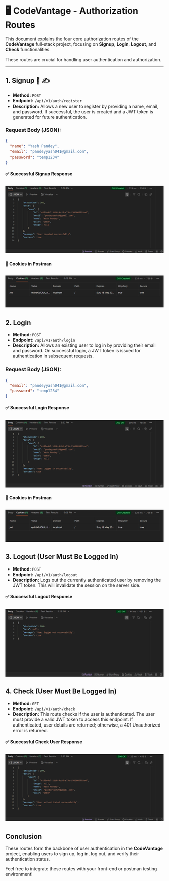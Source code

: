 # 🖥️ CodeVantage - Authorization Routes

This document explains the four core authorization routes of the **CodeVantage** full-stack project, focusing on **Signup**, **Login**, **Logout**, and **Check** functionalities.

These routes are crucial for handling user authentication and authorization.

---

## 1. **Signup** 📝 ✍️

- **Method:** `POST`
- **Endpoint:** `/api/v1/auth/register`
- **Description:**
  Allows a new user to register by providing a name, email, and password. If successful, the user is created and a JWT token is generated for future authentication.

### Request Body (JSON):

```json
{
  "name": "Yash Pandey",
  "email": "pandeyyash041@gmail.com",
  "password": "temp1234"
}
```

#### ✅ Successful Signup Response

## ![Register Response Screenshot](./asserts/SignUp-User.png)

#### 🍪 Cookies in Postman

## ![Register Response Screenshot](./asserts/Cookies.png)

## 2. **Login**

- **Method:** `POST`
- **Endpoint:** `/api/v1/auth/login`
- **Description:**
  Allows an existing user to log in by providing their email and password. On successful login, a JWT token is issued for authentication in subsequent requests.

### Request Body (JSON):

```json
{
  "email": "pandeyyash041@gmail.com",
  "password": "temp1234"
}
```

#### ✅ Successful Login Response

## ![Register Response Screenshot](./asserts/Login-User.png)

#### 🍪 Cookies in Postman

## ![Register Response Screenshot](./asserts/Cookies.png)

## 3. **Logout** (User Must Be Logged In)

- **Method:** `POST`
- **Endpoint:** `/api/v1/auth/logout`
- **Description:**
  Logs out the currently authenticated user by removing the JWT token. This will invalidate the session on the server side.

#### ✅ Successful Logout Response

## ![Register Response Screenshot](./asserts/Logout-User.png)

## 4. **Check** (User Must Be Logged In)

- **Method:** `GET`
- **Endpoint:** `/api/v1/auth/check`
- **Description:**
  This route checks if the user is authenticated. The user must provide a valid JWT token to access this endpoint. If authenticated, user details are returned; otherwise, a 401 Unauthorized error is returned.

#### ✅ Successful Check User Response

## ![Register Response Screenshot](./asserts/Check-User.png)

## Conclusion

These routes form the backbone of user authentication in the **CodeVantage** project, enabling users to sign up, log in, log out, and verify their authentication status.

Feel free to integrate these routes with your front-end or postman testing environment!
